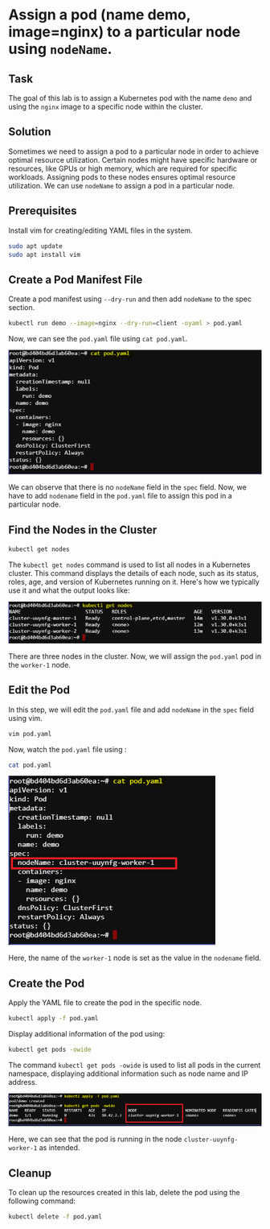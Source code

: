 # Assign a pod (name demo, image=nginx) to a particular node using ``nodeName``.

## Task

The goal of this lab is to assign a Kubernetes pod with the name ``demo`` and using the ``nginx`` image to a specific node within the cluster.

<!-- image -->

## Solution

Sometimes we need to assign a pod to a particular node in order to achieve optimal resource utilization. Certain nodes might have specific hardware or resources, like GPUs or high memory, which are required for specific workloads. Assigning pods to these nodes ensures optimal resource utilization.
We can use ``nodeName`` to assign a pod in a particular node. 

## Prerequisites

Install vim for creating/editing YAML files in the system.

```bash
sudo apt update
sudo apt install vim
``` 

## Create a Pod Manifest File 

Create a pod manifest using ``--dry-run`` and then add ``nodeName`` to the spec section.

```bash
kubectl run demo --image=nginx --dry-run=client -oyaml > pod.yaml
```

Now, we can see the ``pod.yaml`` file using ``cat pod.yaml``.

![alt text](./images/node-01.PNG)

We can observe that there is no ``nodeName`` field in the ``spec`` field. Now, we have to add ``nodename`` field in the ``pod.yaml`` file to assign this pod in a particular node.

## Find the Nodes in the Cluster

```bash
kubectl get nodes
```

The ``kubectl get nodes`` command is used to list all nodes in a Kubernetes cluster. This command displays the details of each node, such as its status, roles, age, and version of Kubernetes running on it. Here's how we typically use it and what the output looks like:

![alt text](./images/node-02.PNG)

There are three nodes in the cluster. Now, we will assign the ``pod.yaml`` pod in the ``worker-1`` node.

## Edit the Pod

In this step, we will edit the ``pod.yaml`` file and add ``nodeName`` in the ``spec`` field using vim.

```bash
vim pod.yaml
```
Now, watch the ``pod.yaml`` file using :

```bash 
cat pod.yaml
```

![alt text](./images/node-03.png)

Here, the name of the ``worker-1`` node is set as the value in the ``nodename`` field.

## Create the Pod

Apply the YAML file to create the pod in the specific node.

```bash
kubectl apply -f pod.yaml
```

Display additional information of the pod using:

```bash
kubectl get pods -owide
```

The command ``kubectl get pods -owide`` is used to list all pods in the current namespace, displaying additional information such as node name and IP address.

![alt text](./images/node-04.png)

Here, we can see that the pod is running in the node ``cluster-uuynfg-worker-1`` as intended.

## Cleanup

To clean up the resources created in this lab, delete the pod using the following command:

```bash
kubectl delete -f pod.yaml
```

